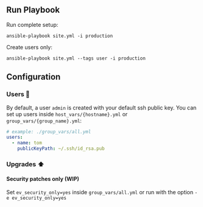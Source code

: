 
## Run Playbook

Run complete setup:
```shell
ansible-playbook site.yml -i production
```

Create users only:
```shell
ansible-playbook site.yml --tags user -i production
```


## Configuration
### Users :older_man:	
By default, a user `admin` is created with your default ssh public key. 
You can set up users inside `host_vars/{hostname}.yml` or `group_vars/{group_name}.yml`:

```yaml
# example: ./group_vars/all.yml
users:
  - name: tom
    publicKeyPath: ~/.ssh/id_rsa.pub
```

### Upgrades :arrow_up:

#### Security patches only (WIP)
Set `ev_security_only=yes` inside `group_vars/all.yml` or run with the option `-e ev_security_only=yes`